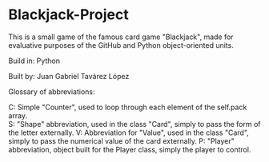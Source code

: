 # Blackjack-Project

This is a small game of the famous card game "Blackjack", made for evaluative 
purposes of the GitHub and Python object-oriented units.

Build in:
  Python
  
Built by:
  Juan Gabriel Tavárez López
  
  Glossary of abbreviations:
  
  C: Simple "Counter", used to loop through each element of the self.pack array.    
  S: "Shape" abbreviation, used in the class "Card", simply to pass the form of the letter externally.
  V: Abbreviation for "Value", used in the class "Card", simply to pass the numerical value of the card externally.
  P: "Player" abbreviation, object built for the Player class, simply the player to control.
